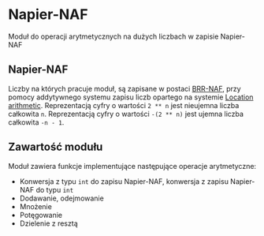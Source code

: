 # Napier-NAF
Moduł do operacji arytmetycznych na dużych liczbach w zapisie Napier-NAF

## Napier-NAF
Liczby na których pracuje moduł, są zapisane w postaci [BRR-NAF](https://en.wikipedia.org/wiki/Non-adjacent_form), przy pomocy
addytywnego systemu zapisu liczb opartego na systemie [Location arithmetic](https://en.wikipedia.org/wiki/Location_arithmetic).
Reprezentacją cyfry o wartości `2 ** n` jest nieujemna liczba całkowita `n`. Reprezentacją cyfry o wartości `-(2 ** n)` jest
ujemna liczba całkowita `-n - 1`.

## Zawartość modułu
Moduł zawiera funkcje implementujące następujące operacje arytmetyczne:
- Konwersja z typu `int` do zapisu Napier-NAF, konwersja z zapisu Napier-NAF do typu `int`
- Dodawanie, odejmowanie
- Mnożenie
- Potęgowanie
- Dzielenie z resztą
